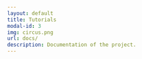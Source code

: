 ```yaml
---
layout: default
title: Tutorials
modal-id: 3
img: circus.png
url: docs/
description: Documentation of the project.
---
```

